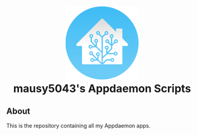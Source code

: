 <h1 align="center">
  <a name="logo" href=""><img src="images/logo-round-192x192.png" alt="Home Assistant Logo" width="192"></a>
  <br>
  mausy5043's Appdaemon Scripts
</h1>

## About

This is the repository containing all my Appdaemon apps.
